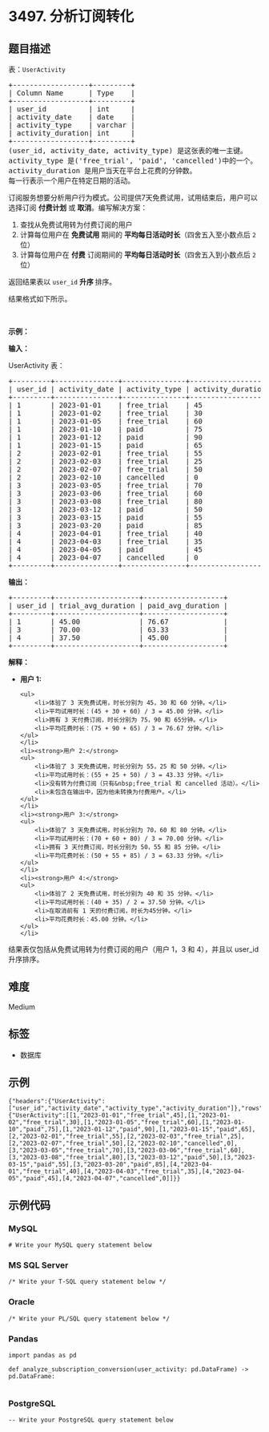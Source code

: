 # 3497. 分析订阅转化

## 题目描述

<p>表：<code>UserActivity</code></p>

<pre>
+------------------+---------+
| Column Name      | Type    | 
+------------------+---------+
| user_id          | int     |
| activity_date    | date    |
| activity_type    | varchar |
| activity_duration| int     |
+------------------+---------+
(user_id, activity_date, activity_type) 是这张表的唯一主键。
activity_type 是('free_trial', 'paid', 'cancelled')中的一个。
activity_duration 是用户当天在平台上花费的分钟数。
每一行表示一个用户在特定日期的活动。
</pre>

<p>订阅服务想要分析用户行为模式。公司提供7天免费试用，试用结束后，用户可以选择订阅 <strong>付费计划</strong> 或 <strong>取消</strong>。编写解决方案：</p>

<ol>
	<li>查找从免费试用转为付费订阅的用户</li>
	<li>计算每位用户在 <strong>免费试用</strong> 期间的 <strong>平均每日活动时长</strong>（四舍五入至小数点后 <code>2</code> 位）</li>
	<li>计算每位用户在 <strong>付费</strong> 订阅期间的 <strong>平均每日活动时长</strong>（四舍五入到小数点后&nbsp;<code>2</code> 位）</li>
</ol>

<p>返回结果表以<em>&nbsp;</em><code>user_id</code><em> </em><strong>升序&nbsp;</strong>排序。</p>

<p>结果格式如下所示。</p>

<p>&nbsp;</p>

<p><strong class="example">示例：</strong></p>

<div class="example-block">
<p><strong>输入：</strong></p>

<p>UserActivity 表：</p>

<pre class="example-io">
+---------+---------------+---------------+-------------------+
| user_id | activity_date | activity_type | activity_duration |
+---------+---------------+---------------+-------------------+
| 1       | 2023-01-01    | free_trial    | 45                |
| 1       | 2023-01-02    | free_trial    | 30                |
| 1       | 2023-01-05    | free_trial    | 60                |
| 1       | 2023-01-10    | paid          | 75                |
| 1       | 2023-01-12    | paid          | 90                |
| 1       | 2023-01-15    | paid          | 65                |
| 2       | 2023-02-01    | free_trial    | 55                |
| 2       | 2023-02-03    | free_trial    | 25                |
| 2       | 2023-02-07    | free_trial    | 50                |
| 2       | 2023-02-10    | cancelled     | 0                 |
| 3       | 2023-03-05    | free_trial    | 70                |
| 3       | 2023-03-06    | free_trial    | 60                |
| 3       | 2023-03-08    | free_trial    | 80                |
| 3       | 2023-03-12    | paid          | 50                |
| 3       | 2023-03-15    | paid          | 55                |
| 3       | 2023-03-20    | paid          | 85                |
| 4       | 2023-04-01    | free_trial    | 40                |
| 4       | 2023-04-03    | free_trial    | 35                |
| 4       | 2023-04-05    | paid          | 45                |
| 4       | 2023-04-07    | cancelled     | 0                 |
+---------+---------------+---------------+-------------------+
</pre>

<p><strong>输出：</strong></p>

<pre class="example-io">
+---------+--------------------+-------------------+
| user_id | trial_avg_duration | paid_avg_duration |
+---------+--------------------+-------------------+
| 1       | 45.00              | 76.67             |
| 3       | 70.00              | 63.33             |
| 4       | 37.50              | 45.00             |
+---------+--------------------+-------------------+
</pre>

<p><strong>解释：</strong></p>

<ul>
	<li><strong>用户 1:</strong>

	<ul>
		<li>体验了 3 天免费试用，时长分别为 45，30 和 60 分钟。</li>
		<li>平均试用时长：(45 + 30 + 60) / 3 = 45.00 分钟。</li>
		<li>拥有 3 天付费订阅，时长分别为 75，90 和 65分钟。</li>
		<li>平均花费时长：(75 + 90 + 65) / 3 = 76.67 分钟。</li>
	</ul>
	</li>
	<li><strong>用户 2:</strong>
	<ul>
		<li>体验了 3 天免费试用，时长分别为 55，25 和 50 分钟。</li>
		<li>平均试用时长：(55 + 25 + 50) / 3 = 43.33 分钟。</li>
		<li>没有转为付费订阅（只有&nbsp;free_trial 和 cancelled 活动）。</li>
		<li>未包含在输出中，因为他未转换为付费用户。</li>
	</ul>
	</li>
	<li><strong>用户 3:</strong>
	<ul>
		<li>体验了 3 天免费试用，时长分别为 70，60 和 80 分钟。</li>
		<li>平均试用时长：(70 + 60 + 80) / 3 = 70.00 分钟。</li>
		<li>拥有 3 天付费订阅，时长分别为 50，55 和 85 分钟。</li>
		<li>平均花费时长：(50 + 55 + 85) / 3 = 63.33 分钟。</li>
	</ul>
	</li>
	<li><strong>用户 4:</strong>
	<ul>
		<li>体验了 2 天免费试用，时长分别为 40 和 35 分钟。</li>
		<li>平均试用时长：(40 + 35) / 2 = 37.50 分钟。</li>
		<li>在取消前有 1 天的付费订阅，时长为45分钟。</li>
		<li>平均花费时长：45.00 分钟。</li>
	</ul>
	</li>
</ul>

<p>结果表仅包括从免费试用转为付费订阅的用户（用户 1，3 和 4），并且以&nbsp;user_id 升序排序。</p>
</div>


## 难度

Medium

## 标签

- 数据库

## 示例

```
{"headers":{"UserActivity":["user_id","activity_date","activity_type","activity_duration"]},"rows":{"UserActivity":[[1,"2023-01-01","free_trial",45],[1,"2023-01-02","free_trial",30],[1,"2023-01-05","free_trial",60],[1,"2023-01-10","paid",75],[1,"2023-01-12","paid",90],[1,"2023-01-15","paid",65],[2,"2023-02-01","free_trial",55],[2,"2023-02-03","free_trial",25],[2,"2023-02-07","free_trial",50],[2,"2023-02-10","cancelled",0],[3,"2023-03-05","free_trial",70],[3,"2023-03-06","free_trial",60],[3,"2023-03-08","free_trial",80],[3,"2023-03-12","paid",50],[3,"2023-03-15","paid",55],[3,"2023-03-20","paid",85],[4,"2023-04-01","free_trial",40],[4,"2023-04-03","free_trial",35],[4,"2023-04-05","paid",45],[4,"2023-04-07","cancelled",0]]}}
```

## 示例代码

### MySQL

```mysql
# Write your MySQL query statement below
```

### MS SQL Server

```mssql
/* Write your T-SQL query statement below */
```

### Oracle

```oraclesql
/* Write your PL/SQL query statement below */
```

### Pandas

```pythondata
import pandas as pd

def analyze_subscription_conversion(user_activity: pd.DataFrame) -> pd.DataFrame:
    
```

### PostgreSQL

```postgresql
-- Write your PostgreSQL query statement below
```

